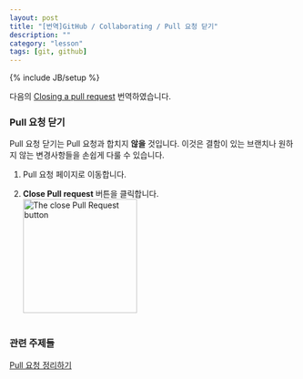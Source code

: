 ```yaml
---
layout: post
title: "[번역]GitHub / Collaborating / Pull 요청 닫기"
description: ""
category: "lesson"
tags: [git, github]
---
```

{% include JB/setup %}

다음의 [Closing a pull request](https://help.github.com/articles/closing-a-pull-request) 번역하였습니다.

### Pull 요청 닫기

Pull 요청 닫기는 Pull 요청과 합치지 **않을** 것입니다. 이것은 결함이 있는 브랜치나 원하지 않는 변경사항들을 손쉽게 다룰 수 있습니다.

1. Pull 요청 페이지로 이동합니다.

2. **Close Pull request** 버튼을 클릭합니다.<br/><img src="https://github-images.s3.amazonaws.com/help/pullrequest-closebutton.png" alt="The close Pull Request button" style="width: 200px;"/><br/><br/>

### 관련 주제들
[Pull 요청 정리하기](http://minsone.github.io/lesson/2013/12/25/GitHub-Tidying-up-pull-requests/)